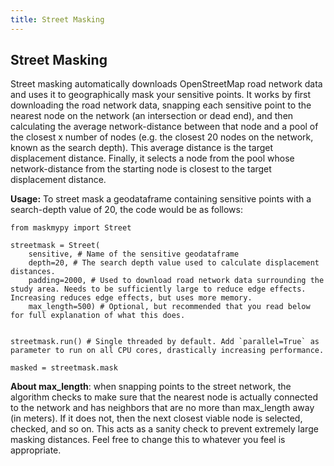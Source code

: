 ```yaml
---
title: Street Masking
---
```



## Street Masking
Street masking automatically downloads OpenStreetMap road network data and uses it to geographically mask your sensitive points. It works by first downloading the road network data, snapping each sensitive point to the nearest node on the network (an intersection or dead end), and then calculating the average network-distance between that node and a pool of the closest x number of nodes (e.g. the closest 20 nodes on the network, known as the search depth). This average distance is the target displacement distance. Finally, it selects a node from the pool whose network-distance from the starting node is closest to the target displacement distance.

**Usage:** To street mask a geodataframe containing sensitive points with a search-depth value of 20, the code would be as follows:

```
from maskmypy import Street

streetmask = Street(
    sensitive, # Name of the sensitive geodataframe
    depth=20, # The search depth value used to calculate displacement distances.
    padding=2000, # Used to download road network data surrounding the study area. Needs to be sufficiently large to reduce edge effects. Increasing reduces edge effects, but uses more memory.
    max_length=500) # Optional, but recommended that you read below for full explanation of what this does.


streetmask.run() # Single threaded by default. Add `parallel=True` as parameter to run on all CPU cores, drastically increasing performance.

masked = streetmask.mask
```

**About max_length**: when snapping points to the street network, the algorithm checks to make sure that the nearest node is actually connected to the network and has neighbors that are no more than max_length away (in meters). If it does not, then the next closest viable node is selected, checked, and so on. This acts as a sanity check to prevent extremely large masking distances. Feel free to change this to whatever you feel is appropriate.
